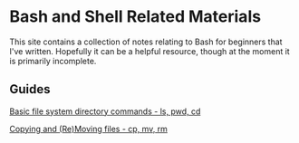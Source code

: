 # Bash and Shell Related Materials

This site contains a collection of notes relating to Bash for beginners that I've written.
Hopefully it can be a helpful resource, though at the moment it is primarily incomplete.

## Guides
[Basic file system directory commands - ls, pwd, cd](Directories.md)

[Copying and (Re)Moving files - cp, mv, rm](Files.md)
